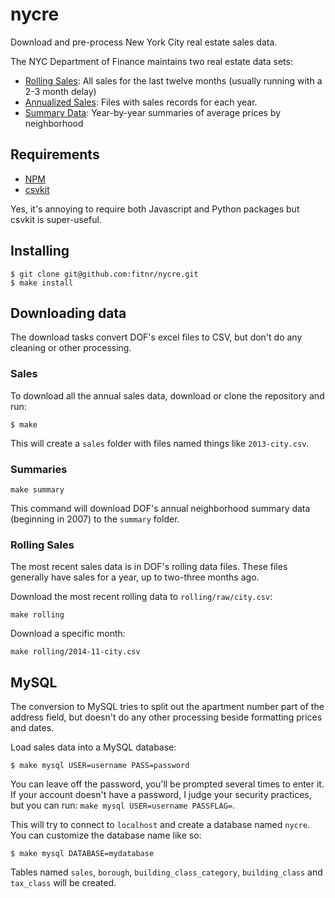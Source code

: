 nycre
=====

Download and pre-process New York City real estate sales data.

The NYC Department of Finance maintains two real estate data sets:
* [Rolling Sales](http://www.nyc.gov/html/dof/html/property/rolling_sales_data.shtml): All sales for the last twelve months (usually running with a 2-3 month delay)
* [Annualized Sales](http://www.nyc.gov/html/dof/html/property/rolling_sales_data_annualized.shtml): Files with sales records for each year.
* [Summary Data](http://www.nyc.gov/html/dof/html/property/rolling_sales_data_annualized.shtml): Year-by-year summaries of average prices by neighborhood

## Requirements

* [NPM](http://nodejs.org/download/)
* [csvkit](https://github.com/onyxfish/csvkit)

Yes, it's annoying to require both Javascript and Python packages but csvkit is super-useful.

## Installing

```
$ git clone git@github.com:fitnr/nycre.git
$ make install
```

## Downloading data

The download tasks convert DOF's excel files to CSV, but don't do any cleaning or other processing.

### Sales

To download all the annual sales data, download or clone the repository and run:

````
$ make
````

This will create a `sales` folder with files named things like `2013-city.csv`.

### Summaries

````
make summary
````

This command will download DOF's annual neighborhood summary data (beginning in 2007) to the `summary` folder.

### Rolling Sales

The most recent sales data is in DOF's rolling data files. These files generally have sales for a year, up to two-three months ago.

Download the most recent rolling data to `rolling/raw/city.csv`:
````
make rolling
````

Download a specific month:
````
make rolling/2014-11-city.csv
````

## MySQL

The conversion to MySQL tries to split out the apartment number part of the address field, but doesn't do any other processing beside formatting prices and dates.

Load sales data into a MySQL database:

````
$ make mysql USER=username PASS=password
````

You can leave off the password, you'll be prompted several times to enter it. If your account doesn't have a password, I judge your security practices, but you can run: `make mysql USER=username PASSFLAG=`.

This will try to connect to `localhost` and create a database named `nycre`. You can customize the database name like so:

````
$ make mysql DATABASE=mydatabase
````

Tables named `sales`, `borough`, `building_class_category`, `building_class` and `tax_class` will be created.
